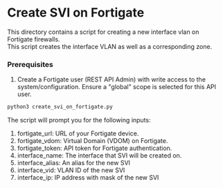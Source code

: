 # Create SVI on Fortigate

This directory contains a script for creating a new interface vlan on Fortigate firewalls.  
This script creates the interface VLAN as well as a corresponding zone.

### Prerequisites
1. Create a Fortigate user (REST API Admin) with write access to the system/configuration. Ensure a "global" scope is selected for this API user.


```bash
python3 create_svi_on_fortigate.py
```
The script will prompt you for the following inputs:
1. fortigate_url: URL of your Fortigate device.
2. fortigate_vdom: Virtual Domain (VDOM) on Fortigate.
3. fortigate_token: API token for Fortigate authentication.
4. interface_name: The interface that SVI will be created on.
5. interface_alias: An alias for the new SVI
6. interface_vid: VLAN ID of the new SVI 
7. interface_ip: IP address with mask of the new SVI
